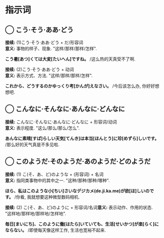 # 指示词

## ◯ こう·そう·ああ·どう

**接续:** (1)こう·そう·ああ·どう + だ/形容词  
​**意义:** 事物的样子、现象. "这样/那样/那样/怎样".

**こう暑[あつ]くては大変[たいへん]ですね。** /这么热的天真受不了啊.

**接续:** (2)こう·そう·ああ·どう + 动词  
​**意义:** 表示方式、方法. "这样/那样/那样/怎样".

**これから、どうするのかゆっくり考[かんが]えなさい。** /今后该怎么办, 你好好想想吧.

<!--more-->

## ◯ こんなに·そんなに·あんなに·どんなに

**接续:** こんなに·そんなに·あんなに·どんなに + 形容词/动词  
​**意义:** 表示程度. "这么/那么/那么/怎么".

**あんなに素晴[すば]らしい天気[てんき]は本当[ほんとう]に珍[めずら]しいです。** /那么好的天气真是不多见啦.

## ◯ このようだ·そのようだ·あのようだ·どのようだ

**接续:** (1) こ(そ、あ、ど)のような + (形容词) + 名词  
​**意义:** 指同类事物中的其中之一. "这种/那种/那种/哪种".

**ほら、私はこのような小[ちい]さいなデジカメ(de.ji.ka.me)が欲[ほ]しいのです。** /你看, 我就想要这种微型数码相机.

**接续:** (2) こ(そ、あ、ど)のように + 形容词/名词
​**意义:** 表示动作、作用的状态. "这样地/那样地/那样地/怎样地".

**毎日[まいにち]、このように働[はたら]いていても、生活[せいかつ]が楽[らく]にならない。** /即使每天像这样工作, 生活也宽裕不起来.
